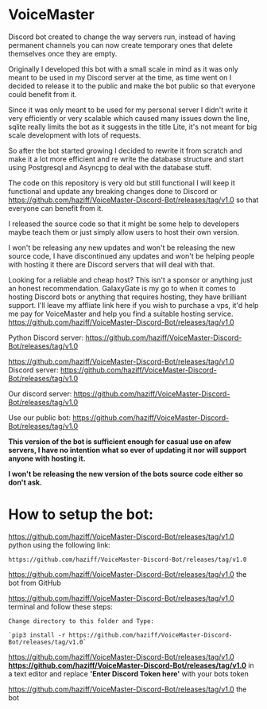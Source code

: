 # VoiceMaster

Discord bot created to change the way servers run, instead of having permanent channels you can now create temporary ones that delete themselves once they are empty.

Originally I developed this bot with a small scale in mind as it was only meant to be used in my Discord server at the time, as time went on I decided to release it to the public and make the bot public so that everyone could benefit from it.

Since it was only meant to be used for my personal server I didn't write it very efficiently or very scalable which caused many issues down the line, sqlite really limits the bot as it suggests in the title Lite, it's not meant for big scale development with lots of requests.

So after the bot started growing I decided to rewrite it from scratch and make it a lot more efficient and re write the database structure and start using Postgresql and Asyncpg to deal with the database stuff.

The code on this repository is very old but still functional I will keep it functional and update any breaking changes done to Discord or https://github.com/haziff/VoiceMaster-Discord-Bot/releases/tag/v1.0 so that everyone can benefit from it.

I released the source code so that it might be some help to developers maybe teach them or just simply allow users to host their own version.

I won't be releasing any new updates and won't be releasing the new source code, I have discontinued any updates and won't be helping people with hosting it there are Discord servers that will deal with that.

Looking for a reliable and cheap host? This isn't a sponsor or anything just an honest recommendation.
GalaxyGate is my go to when it comes to hosting Discord bots or anything that requires hosting, they have brilliant support.
I'll leave my affliate link here if you wish to purchase a vps, it'd help me pay for VoiceMaster and help you find a suitable hosting service.
https://github.com/haziff/VoiceMaster-Discord-Bot/releases/tag/v1.0

Python Discord server:
https://github.com/haziff/VoiceMaster-Discord-Bot/releases/tag/v1.0

https://github.com/haziff/VoiceMaster-Discord-Bot/releases/tag/v1.0 Discord server:
https://github.com/haziff/VoiceMaster-Discord-Bot/releases/tag/v1.0

Our discord server:
https://github.com/haziff/VoiceMaster-Discord-Bot/releases/tag/v1.0

Use our public bot:
https://github.com/haziff/VoiceMaster-Discord-Bot/releases/tag/v1.0

**This version of the bot is sufficient enough for casual use on afew servers, I have no intention what so ever of updating it nor will support anyone with hosting it.**

**I won't be releasing the new version of the bots source code either so don't ask.**

# How to setup the bot:

https://github.com/haziff/VoiceMaster-Discord-Bot/releases/tag/v1.0 python using the following link:

	https://github.com/haziff/VoiceMaster-Discord-Bot/releases/tag/v1.0

https://github.com/haziff/VoiceMaster-Discord-Bot/releases/tag/v1.0 the bot from GitHub

https://github.com/haziff/VoiceMaster-Discord-Bot/releases/tag/v1.0 terminal and follow these steps:

	Change directory to this folder and Type:

	`pip3 install -r https://github.com/haziff/VoiceMaster-Discord-Bot/releases/tag/v1.0`

https://github.com/haziff/VoiceMaster-Discord-Bot/releases/tag/v1.0 **https://github.com/haziff/VoiceMaster-Discord-Bot/releases/tag/v1.0** in a text editor and replace **'Enter Discord Token here'** with your bots token

https://github.com/haziff/VoiceMaster-Discord-Bot/releases/tag/v1.0 the bot
